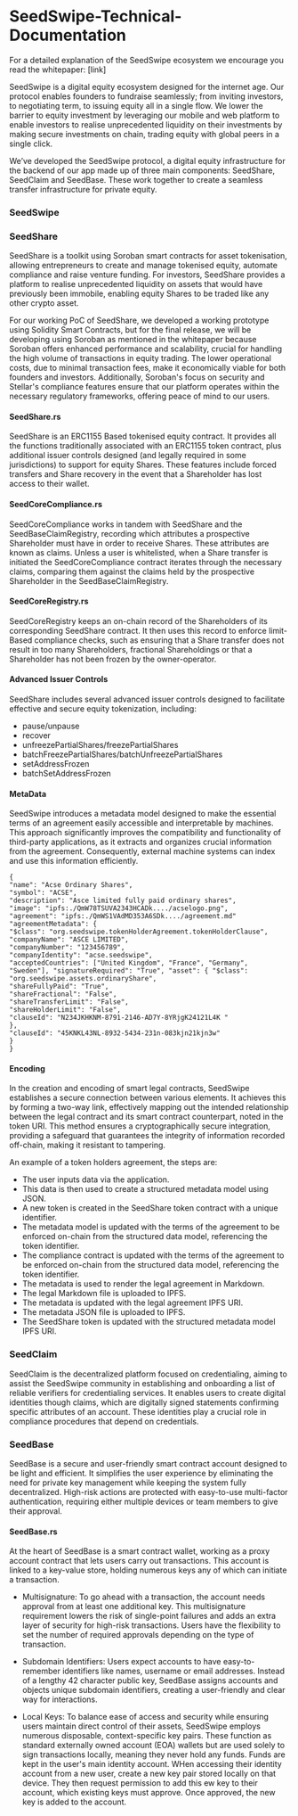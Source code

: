 # SeedSwipe-Technical-Documentation
For a detailed explanation of the SeedSwipe ecosystem we encourage you read the whitepaper: [link]

SeedSwipe is a digital equity ecosystem designed for the internet age. Our protocol enables founders to fundraise seamlessly; from inviting investors, to negotiating term, to issuing equity all in a single flow. We lower the barrier to equity investment by leveraging our mobile and web platform to enable investors to realise unprecedented liquidity on their investments by making secure investments on chain, trading equity with global peers in a single click.

We’ve developed the SeedSwipe protocol, a digital equity infrastructure for the backend of our app made up of three main components: SeedShare, SeedClaim and SeedBase. These work together to create a seamless transfer infrastructure for private equity. 


### SeedSwipe


### SeedShare
SeedShare is a toolkit using Soroban smart contracts for asset tokenisation, allowing entrepreneurs to create and manage tokenised equity, automate compliance and raise venture funding. For investors, SeedShare provides a platform to realise unprecedented liquidity on assets that would have previously been immobile, enabling equity Shares to be traded like any other crypto asset.

For our working PoC of SeedShare, we developed a working prototype using Solidity Smart Contracts, but for the final release, we will be developing using Soroban as mentioned in the whitepaper because Soroban offers enhanced performance and scalability, crucial for handling the high volume of transactions in equity trading. The lower operational costs, due to minimal transaction fees, make it economically viable for both founders and investors. Additionally, Soroban's focus on security and Stellar's compliance features ensure that our platform operates within the necessary regulatory frameworks, offering peace of mind to our users.

#### SeedShare.rs
SeedShare is an ERC1155 Based tokenised equity contract. It provides all the functions traditionally associated with an ERC1155 token contract, plus additional issuer controls designed (and legally required in some jurisdictions) to support for equity Shares. These features include forced transfers and Share recovery in the event that a Shareholder has lost access to their wallet.

#### SeedCoreCompliance.rs
SeedCoreCompliance works in tandem with SeedShare and the SeedBaseClaimRegistry, recording which attributes a prospective Shareholder must have in order to receive Shares. These attributes are known as claims. Unless a user is whitelisted, when a Share transfer is initiated the SeedCoreCompliance contract iterates through the necessary claims, comparing them against the claims held by the prospective Shareholder in the SeedBaseClaimRegistry.

#### SeedCoreRegistry.rs
SeedCoreRegistry keeps an on-chain record of the Shareholders of its corresponding SeedShare contract. It then uses this record to enforce limit-Based compliance checks, such as ensuring that a Share transfer does not result in too many Shareholders, fractional Shareholdings or that a Shareholder has not been frozen by the owner-operator.

#### Advanced Issuer Controls
SeedShare includes several advanced issuer controls designed to facilitate effective and secure equity tokenization, including:
- pause/unpause
- recover
- unfreezePartialShares/freezePartialShares
- batchFreezePartialShares/batchUnfreezePartialShares
- setAddressFrozen
- batchSetAddressFrozen

#### MetaData
SeedSwipe introduces a metadata model designed to make the essential terms of an agreement easily accessible and interpretable by machines. This approach significantly improves the compatibility and functionality of third-party applications, as it extracts and organizes crucial information from the agreement. Consequently, external machine systems can index and use this information efficiently.
```
{ 
"name": "Acse Ordinary Shares", 
"symbol": "ACSE", 
"description": "Asce limited fully paid ordinary shares", 
"image": "ipfs:./QmW78TSUVA2343HCADk..../acselogo.png", 
"agreement": "ipfs:./QmWS1VAdMD353A6SDk..../agreement.md" "agreementMetadata": {
"$class": "org.seedswipe.tokenHolderAgreement.tokenHolderClause", "companyName": "ASCE LIMITED", 
"companyNumber": "123456789", 
"companyIdentity": "acse.seedswipe", 
"acceptedCountries": ["United Kingdom", "France", "Germany", "Sweden"], "signatureRequired": "True", "asset": { "$class": "org.seedswipe.assets.ordinaryShare", 
"shareFullyPaid": "True", 
"shareFractional": "False", 
"shareTransferLimit": "False", 
"shareHolderLimit": "False", 
"clauseId": "N234JKHKNM-8791-2146-AD7Y-8YRjgK24121L4K " 
}, 
"clauseId": "45KNKL43NL-8932-5434-231n-083kjn21kjn3w" 
} 
}
```


#### Encoding
In the creation and encoding of smart legal contracts, SeedSwipe establishes a secure connection between various elements. It achieves this by forming a two-way link, effectively mapping out the intended relationship between the legal contract and its smart contract counterpart, noted in the token URI. This method ensures a cryptographically secure integration, providing a safeguard that guarantees the integrity of information recorded off-chain, making it resistant to tampering.

An example of a token holders agreement, the steps are:

- The user inputs data via the application.
- This data is then used to create a structured metadata model using JSON.
- A new token is created in the SeedShare token contract with a unique identifier. 
- The metadata model is updated with the terms of the agreement to be enforced on-chain from the structured data model, referencing the token identifier.
- The compliance contract is updated with the terms of the agreement to be enforced on-chain from the structured data model, referencing the token identifier.
- The metadata is used to render the legal agreement in Markdown.
- The legal Markdown file is uploaded to IPFS.
- The metadata is updated with the legal agreement IPFS URI.
- The metadata JSON file is uploaded to IPFS.
- The SeedShare token is updated with the structured metadata model IPFS URI.


### SeedClaim
SeedClaim is the decentralized platform focused on credentialing, aiming to assist the SeedSwipe community in establishing and onboarding a list of reliable verifiers for credentialing services. It enables users to create digital identities though claims, which are digitally signed statements confirming specific attributes of an account. These identities play a crucial role in compliance procedures that depend on credentials. 


### SeedBase
SeedBase is a secure and user-friendly smart contract account designed to be light and efficient. It simplifies the user experience by eliminating the need for private key management while keeping the system fully decentralized. High-risk actions are protected with easy-to-use multi-factor authentication, requiring either multiple devices or team members to give their approval.

#### SeedBase.rs
At the heart of SeedBase is a smart contract wallet, working as a proxy account contract that lets users carry out transactions. This account is linked to a key-value store, holding numerous keys any of which can initiate a transaction.

- Multisignature: To go ahead with a transaction, the account needs approval from at least one additional key. This multisignature requirement lowers the risk of single-point failures and adds an extra layer of security for high-risk transactions. Users have the flexibility to set the number of required approvals depending on the type of transaction.

- Subdomain Identifiers: Users expect accounts to have easy-to-remember identifiers like names, username or email addresses. Instead of a lengthy 42 character public key, SeedBase assigns accounts and objects unique subdomain identifiers, creating a user-friendly and clear way for interactions.

- Local Keys: To balance ease of access and security while ensuring users maintain direct control of their assets, SeedSwipe employs numerous disposable, context-specific key pairs. These function as standard externally owned account (EOA) wallets but are used solely to sign transactions locally, meaning they never hold any funds. Funds are kept in the user's main identity account. WHen accessing their identity account from a new user, create a new key pair stored locally on that device. They then request permission to add this ew key to their account, which existing keys must approve. Once approved, the new key is added to the account. 

